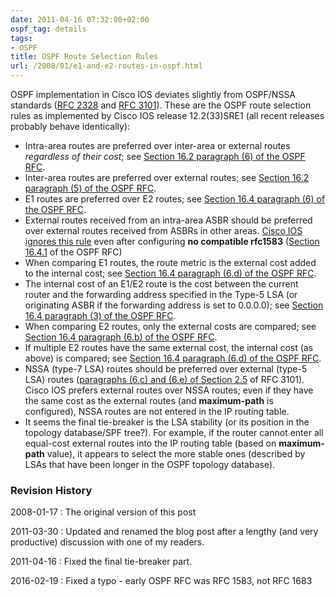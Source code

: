 ```yaml
---
date: 2011-04-16 07:32:00+02:00
ospf_tag: details
tags:
- OSPF
title: OSPF Route Selection Rules
url: /2008/01/e1-and-e2-routes-in-ospf.html
---
```

OSPF implementation in Cisco IOS deviates slightly from OSPF/NSSA standards ([RFC 2328](http://tools.ietf.org/html/rfc2328) and [RFC 3101](http://tools.ietf.org/html/rfc3101)). These are the OSPF route selection rules as implemented by Cisco IOS release 12.2(33)SRE1 (all recent releases probably behave identically):

<!--more-->
-   Intra-area routes are preferred over inter-area or external routes *regardless of their cost*; see [Section 16.2 paragraph (6) of the OSPF RFC](http://tools.ietf.org/html/rfc2328#page-170).
-   Inter-area routes are preferred over external routes; see [Section 16.2 paragraph (5) of the OSPF RFC](http://tools.ietf.org/html/rfc2328#page-169).
-   E1 routes are preferred over E2 routes; see [Section 16.4 paragraph (6) of the OSPF RFC](http://tools.ietf.org/html/rfc2328#page-174).
-   External routes received from an intra-area ASBR should be preferred over external routes received from ASBRs in other areas. [Cisco IOS ignores this rule](https://blog.ipspace.net/2008/02/common-sense-prevails-over-rfc-2328.html) even after configuring **no compatible rfc1583** ([Section 16.4.1](http://tools.ietf.org/html/rfc2328#page-175) of the OSPF RFC)
-   When comparing E1 routes, the route metric is the external cost added to the internal cost; see [Section 16.4 paragraph (6.d) of the OSPF RFC](http://tools.ietf.org/html/rfc2328#page-175).
-   The internal cost of an E1/E2 route is the cost between the current router and the forwarding address specified in the Type-5 LSA (or originating ASBR if the forwarding address is set to 0.0.0.0); see [Section 16.4 paragraph (3) of the OSPF RFC](http://tools.ietf.org/html/rfc2328#page-173).
-   When comparing E2 routes, only the external costs are compared; see [Section 16.4 paragraph (6.b) of the OSPF RFC](http://tools.ietf.org/html/rfc2328#page-174).
-   If multiple E2 routes have the same external cost, the internal cost (as above) is compared; see [Section 16.4 paragraph (6.d) of the OSPF RFC](http://tools.ietf.org/html/rfc2328#page-175).
-   NSSA (type-7 LSA) routes should be preferred over external (type-5 LSA) routes ([paragraphs (6.c) and (6.e) of Section 2.5](http://tools.ietf.org/html/rfc3101#page-13) of RFC 3101). Cisco IOS prefers external routes over NSSA routes; even if they have the same cost as the external routes (and **maximum-path** is configured), NSSA routes are not entered in the IP routing table.
-   It seems the final tie-breaker is the LSA stability (or its position in the topology database/SPF tree?). For example, if the router cannot enter all equal-cost external routes into the IP routing table (based on **maximum-path** value), it appears to select the more stable ones (described by LSAs that have been longer in the OSPF topology database).

### Revision History

2008-01-17
: The original version of this post

2011-03-30
: Updated and renamed the blog post after a lengthy (and very productive) discussion with one of my readers.

2011-04-16
: Fixed the final tie-breaker part.

2016-02-19
: Fixed a typo - early OSPF RFC was RFC 1583, not RFC 1683
